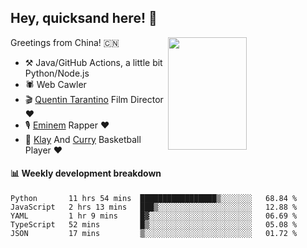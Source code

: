 ## Hey, quicksand here! 🏃
[<img align="right" width="50%" height='180' src="https://quicksandznzn.github.io/image/warriors.jpg">](https://github.com/quicksandznzn)
<!--
[<img align="right" width="50%" src="https://github-readme-stats.vercel.app/api?username=quicksandznzn&theme=dark&show_icons=true">](https://github.com/quicksandznzn)
-->


Greetings from China! 🇨🇳

- ⚒️ Java/GitHub Actions, a little bit Python/Node.js
- 🕷 Web Cawler
- 🎬 [Quentin Tarantino](https://www.instagram.com/tarantinoxx/) Film Director ❤️
- 🎙 [Eminem](https://www.instagram.com/eminem/) Rapper ❤️
- 🏀 [Klay](https://www.instagram.com/klaythompson/) And [Curry](https://www.instagram.com/stephencurry30/) Basketball Player ❤️


#### :bar_chart: Weekly development breakdown
<!--START_SECTION:waka-->
```text
Python       11 hrs 54 mins  █████████████████▒░░░░░░░   68.84 % 
JavaScript   2 hrs 13 mins   ███▒░░░░░░░░░░░░░░░░░░░░░   12.88 % 
YAML         1 hr 9 mins     █▓░░░░░░░░░░░░░░░░░░░░░░░   06.69 % 
TypeScript   52 mins         █▒░░░░░░░░░░░░░░░░░░░░░░░   05.08 % 
JSON         17 mins         ▒░░░░░░░░░░░░░░░░░░░░░░░░   01.72 % 
```
<!--END_SECTION:waka-->
